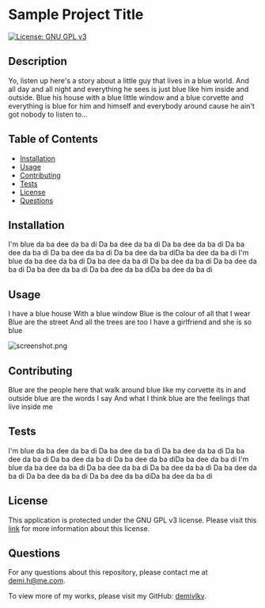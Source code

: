 
# Sample Project Title
[![License: GNU GPL v3](https://img.shields.io/badge/License-GPLv3-lightblue)](https://www.gnu.org/licenses/gpl-3.0)

## Description
Yo, listen up here's a story about a little guy that lives in a blue world. And all day and all night and everything he sees is just blue like him inside and outside. Blue his house with a blue little window and a blue corvette and everything is blue for him and himself and everybody around cause he ain't got nobody to listen to…

## Table of Contents
- [Installation](#installation)
- [Usage](#usage)
- [Contributing](#contributing)
- [Tests](#tests)
- [License](#license)
- [Questions](#questions)

## Installation
I'm blue da ba dee da ba di Da ba dee da ba di Da ba dee da ba di Da ba dee da ba di Da ba dee da ba di Da ba dee da ba diDa ba dee da ba di I'm blue da ba dee da ba di Da ba dee da ba di Da ba dee da ba di Da ba dee da ba di Da ba dee da ba di Da ba dee da ba diDa ba dee da ba di

## Usage
I have a blue house With a blue window Blue is the colour of all that I wear Blue are the street And all the trees are too I have a girlfriend and she is so blue

![screenshot.png](/../main/assets/images/screenshot.png)

## Contributing
Blue are the people here that walk around blue like my corvette its in and outside blue are the words I say And what I think blue are the feelings that live inside me

## Tests
I'm blue da ba dee da ba di Da ba dee da ba di Da ba dee da ba di Da ba dee da ba di Da ba dee da ba di Da ba dee da ba diDa ba dee da ba di I'm blue da ba dee da ba di Da ba dee da ba di Da ba dee da ba di Da ba dee da ba di Da ba dee da ba di Da ba dee da ba diDa ba dee da ba di

## License
This application is protected under the GNU GPL v3 license. Please visit this [link](https://choosealicense.com/licenses/gpl-3.0/) for more information about this license.

## Questions
For any questions about this repository, please contact me at [demi.h@me.com](mailto:demi.h@me.com).

To view more of my works, please visit my GitHub: [demivlkv](https://github.com/demivlkv).
  